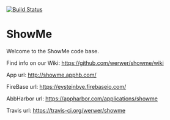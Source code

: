 [![Build Status](https://secure.travis-ci.org/werwer/showme.png?branch=master)](https://travis-ci.org/werwer/showme)

ShowMe
======

Welcome to the ShowMe code base.

Find info on our Wiki: https://github.com/werwer/showme/wiki

App url: http://showme.apphb.com/

FireBase url: https://eysteinbye.firebaseio.com/

AbbHarbor url: https://appharbor.com/applications/showme

Travis url: https://travis-ci.org/werwer/showme

